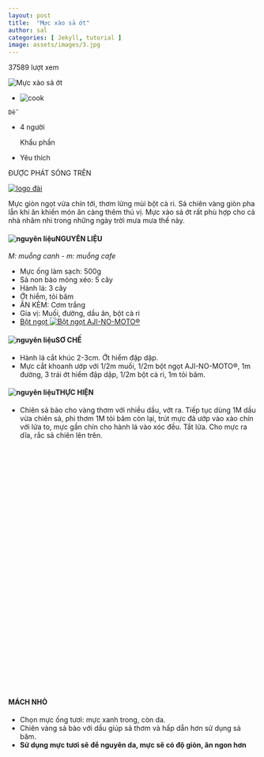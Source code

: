 ```yaml
---
layout: post
title:  "Mực xào sả ớt"
author: sal
categories: [ Jekyll, tutorial ]
image: assets/images/3.jpg
---
```

37589 lượt xem

![Mực xào sả ớt](https://monngonmoingay.com/wp-content/uploads/2021/11/muc-xao-sa-ot-880.jpg)

-    ![cook](https://monngonmoingay.com/wp-content/themes/monngonmoingaytrungthu/images/icon-cook.png)
    
    Dễ
-   4 người
    
    Khẩu phần
-   Yêu thích

ĐƯỢC PHÁT SÓNG TRÊN

[![logo đài](https://monngonmoingay.com/wp-content/uploads/2022/04/logo-tv-copy.png)](https://monngonmoingay.com/lich-phat-song "lịch phát sóng")

Mực giòn ngọt vừa chín tới, thơm lừng mùi bột cà ri. Sả chiên vàng giòn pha lẫn khi ăn khiến món ăn càng thêm thú vị. Mực xào sả ớt rất phù hợp cho cả nhà nhâm nhi trong những ngày trời mưa mưa thế này.

####   ![nguyên liệu](https://monngonmoingay.com/wp-content/themes/monngonmoingaytrungthu/images/icon-nguyenlieu.png)NGUYÊN LIỆU

_M: muỗng canh - m: muỗng cafe_

-   Mực ống làm sạch: 500g
-   Sả non bào mỏng xéo: 5 cây
-   Hành lá: 3 cây
-   Ớt hiểm, tỏi băm
-   ĂN KÈM: Cơm trắng
-   Gia vị: Muối, đường, dầu ăn, bột cà ri
-   [Bột ngọt  ![Bột ngọt AJI-NO-MOTO®](https://monngonmoingay.com/wp-content/uploads/2015/08/Anh.png)](https://monngonmoingay.com/bot-ngot-ajinomoto/ "Bột ngọt AJI-NO-MOTO®")  

####   ![nguyên liệu](https://monngonmoingay.com/wp-content/themes/monngonmoingaytrungthu/images/icon-soche.png)SƠ CHẾ

-   Hành lá cắt khúc 2-3cm. Ớt hiểm đập dập.
-   Mực cắt khoanh ướp với 1/2m muối, 1/2m bột ngọt AJI-NO-MOTO®, 1m đường, 3 trái ớt hiểm đập dập, 1/2m bột cà ri, 1m tỏi băm.

####   ![nguyên liệu](https://monngonmoingay.com/wp-content/themes/monngonmoingaytrungthu/images/icon-thuchien.png)THỰC HIỆN

-   Chiên sả bào cho vàng thơm với nhiều dầu, vớt ra. Tiếp tục dùng 1M dầu vừa chiên sả, phi thơm 1M tỏi băm còn lại, trút mực đã ướp vào xào chín với lửa to, mực gần chín cho hành lá vào xóc đều. Tắt lửa. Cho mực ra dĩa, rắc sả chiên lên trên.

####   ![nguyên liệu](data:image/svg+xml,%3Csvg%20xmlns='http://www.w3.org/2000/svg'%20viewBox='0%200%2030%2030'%3E%3C/svg%3E)MÁCH NHỎ

-   Chọn mực ống tươi: mực xanh trong, còn da.
-   Chiên vàng sả bào với dầu giúp sả thơm và hấp dẫn hơn sử dụng sả băm.
-   **Sử dụng mực tươi sẽ để nguyên da, mực sẽ có độ giòn, ăn ngon hơn**